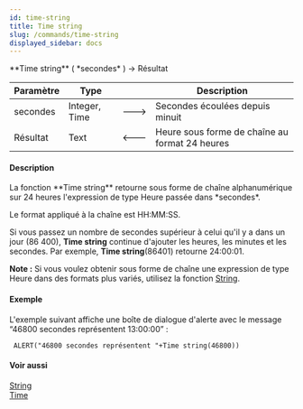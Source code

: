 ```yaml
---
id: time-string
title: Time string
slug: /commands/time-string
displayed_sidebar: docs
---
```


<!--REF #_command_.Time string.Syntax-->**Time string** ( *secondes* ) -> Résultat<!-- END REF-->
<!--REF #_command_.Time string.Params-->
| Paramètre | Type |  | Description |
| --- | --- | --- | --- |
| secondes | Integer, Time | &#x1F852; | Secondes écoulées depuis minuit |
| Résultat | Text | &#x1F850; | Heure sous forme de chaîne au format 24 heures |

<!-- END REF-->

#### Description 

<!--REF #_command_.Time string.Summary-->La fonction **Time string** retourne sous forme de chaîne alphanumérique sur 24 heures l'expression de type Heure passée dans *secondes*.<!-- END REF-->

Le format appliqué à la chaîne est HH:MM:SS.

Si vous passez un nombre de secondes supérieur à celui qu'il y a dans un jour (86 400), **Time string** continue d'ajouter les heures, les minutes et les secondes. Par exemple, **Time string**(86401) retourne 24:00:01.

**Note :** Si vous voulez obtenir sous forme de chaîne une expression de type Heure dans des formats plus variés, utilisez la fonction [String](string.md). 

#### Exemple 

L'exemple suivant affiche une boîte de dialogue d'alerte avec le message “46800 secondes représentent 13:00:00” :

```4d
 ALERT("46800 secondes représentent "+Time string(46800))
```

#### Voir aussi 

[String](string.md)  
[Time](time.md)  